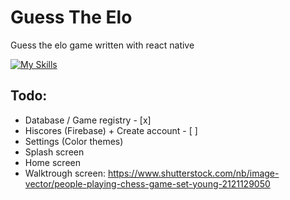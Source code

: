 # Guess The Elo
Guess the elo game written with react native

[![My Skills](https://skillicons.dev/icons?i=react,firebase)](https://skillicons.dev)

## Todo:
 - Database / Game registry - [x]
 - Hiscores (Firebase) + Create account  - [ ]
 - Settings (Color themes)
 - Splash screen
 - Home screen
 - Walktrough screen: https://www.shutterstock.com/nb/image-vector/people-playing-chess-game-set-young-2121129050
